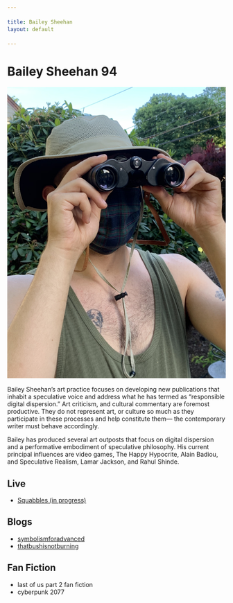 ```yaml
---

title: Bailey Sheehan
layout: default

---
```


# Bailey Sheehan 94

![Image of Bailey](images/bailey.jpeg)

Bailey Sheehan’s art practice focuses on developing new publications that inhabit a speculative voice and address what he has termed as “responsible digital dispersion.” Art criticism, and cultural commentary are foremost productive. They do not represent art, or culture so much as they participate in these processes and help constitute them— the contemporary writer must behave accordingly.

Bailey has produced several art outposts that focus on digital dispersion and a performative embodiment of speculative philosophy. His current principal influences are video games, The Happy Hypocrite, Alain Badiou, and Speculative Realism, Lamar Jackson, and Rahul Shinde. 

## Live
* [Squabbles (in progress)](live/squabbles.html)

## Blogs
* [symbolismforadvanced](http://symbolismforadvanced.net/)
* [thatbushisnotburning](http://thatbushisnotburning.net/)

## Fan Fiction
* last of us part 2 fan fiction
* cyberpunk 2077


